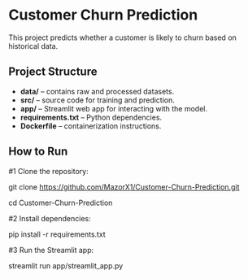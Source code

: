 # Customer Churn Prediction

This project predicts whether a customer is likely to churn based on historical data.

## Project Structure
- **data/** – contains raw and processed datasets.
- **src/** – source code for training and prediction.
- **app/** – Streamlit web app for interacting with the model.
- **requirements.txt** – Python dependencies.
- **Dockerfile** – containerization instructions.

## How to Run
#1 Clone the repository:

git clone https://github.com/MazorX1/Customer-Churn-Prediction.git

cd Customer-Churn-Prediction

#2 Install dependencies:

pip install -r requirements.txt

#3 Run the Streamlit app:

streamlit run app/streamlit_app.py
